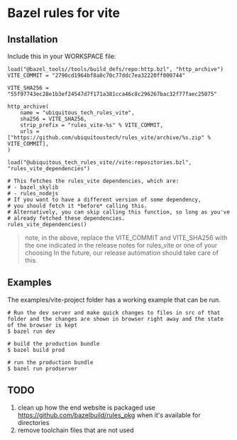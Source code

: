 # Bazel rules for vite

## Installation

Include this in your WORKSPACE file:

```starlark
load("@bazel_tools//tools/build_defs/repo:http.bzl", "http_archive")
VITE_COMMIT = "2790cd1964bf8a8c70c77ddc7ea32220ff000744"

VITE_SHA256 = "55f97743ec28e1b3ef24547d7f171a381cca46c8c296267bac32f77faec25075"

http_archive(
    name = "ubiquitous_tech_rules_vite",
    sha256 = VITE_SHA256,
    strip_prefix = "rules_vite-%s" % VITE_COMMIT,
    urls = ["https://github.com/ubiquitoustech/rules_vite/archive/%s.zip" % VITE_COMMIT],
)

load("@ubiquitous_tech_rules_vite//vite:repositories.bzl", "rules_vite_dependencies")

# This fetches the rules_vite dependencies, which are:
# - bazel_skylib
# - rules_nodejs
# If you want to have a different version of some dependency,
# you should fetch it *before* calling this.
# Alternatively, you can skip calling this function, so long as you've
# already fetched these dependencies.
rules_vite_dependencies()
```

> note, in the above, replace the VITE_COMMIT and VITE_SHA256 with the one indicated
> in the release notes for rules_vite or one of your choosing
> In the future, our release automation should take care of this.

## Examples

The examples/vite-project folder has a working example that can be run.

```
# Run the dev server and make quick changes to files in src of that folder and the changes are shown in browser right away and the state of the browser is kept
$ bazel run dev

# build the production bundle
$ bazel build prod

# run the production bundle
$ bazel run prodserver
```

## TODO

1. clean up how the end website is packaged use https://github.com/bazelbuild/rules_pkg when it's available for directories
2. remove toolchain files that are not used

